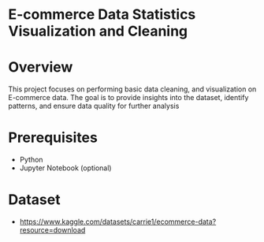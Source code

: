 # E-commerce Data Statistics Visualization and Cleaning
# Overview
This project focuses on performing basic data cleaning, and visualization on E-commerce data.
The goal is to provide insights into the dataset, identify patterns, and ensure data quality for further analysis
# Prerequisites
- Python
- Jupyter Notebook (optional)
# Dataset
- https://www.kaggle.com/datasets/carrie1/ecommerce-data?resource=download
